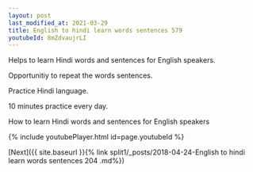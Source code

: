 ```yaml
---
layout: post
last_modified_at: 2021-03-29
title: English to hindi learn words sentences 579 
youtubeId: 8mZdvaujrLI
---
```

 
 
Helps to learn Hindi words and sentences for English speakers.

Opportunitiy to repeat the words sentences. 

Practice Hindi language. 
 
10 minutes practice every day. 
 
How to learn Hindi words and sentences for English speakers 
 
{% include youtubePlayer.html id=page.youtubeId %}
 
 
[Next]({{ site.baseurl }}{% link  split1/_posts/2018-04-24-English to hindi learn words sentences 204 .md%})
 

